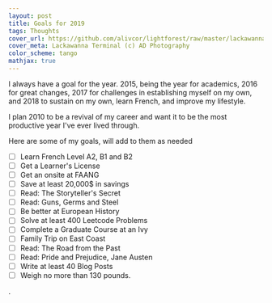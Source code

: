 ```yaml
---
layout: post
title: Goals for 2019
tags: Thoughts
cover_url: https://github.com/alivcor/lightforest/raw/master/lackawanna.jpg
cover_meta: Lackawanna Terminal (c) AD Photography
color_scheme: tango
mathjax: true
---
```

<style TYPE="text/css">
code.has-jax {font: inherit; font-size: 100%; background: inherit; border: inherit;}
</style>
<script type="text/x-mathjax-config">
MathJax.Hub.Config({
    tex2jax: {
        inlineMath: [['$','$']],
        skipTags: ['script', 'noscript', 'style', 'textarea', 'pre'] // removed 'code' entry
    }
});
MathJax.Hub.Queue(function() {
    var all = MathJax.Hub.getAllJax(), i;
    for(i = 0; i < all.length; i += 1) {
        all[i].SourceElement().parentNode.className += ' has-jax';
    }
});
</script>
<script type="text/javascript" src="https://cdnjs.cloudflare.com/ajax/libs/mathjax/2.7.4/MathJax.js?config=TeX-AMS_HTML-full"></script>


I always have a goal for the year. 2015, being the year for academics, 2016 for great changes, 2017 for challenges in establishing myself on my own, and 2018 to sustain on my own, learn French, and improve my lifestyle.


I plan 2010 to be a revival of my career and want it to be the most productive year I've ever lived through.

Here are some of my goals, will add to them as needed

- [ ] Learn French Level A2, B1 and B2
- [ ] Get a Learner's License
- [ ] Get an onsite at FAANG
- [ ] Save at least 20,000$ in savings
- [ ] Read: The Storyteller's Secret
- [ ] Read: Guns, Germs and Steel
- [ ] Be better at European History
- [ ] Solve at least 400 Leetcode Problems
- [ ] Complete a Graduate Course at an Ivy
- [ ] Family Trip on East Coast
- [ ] Read: The Road from the Past
- [ ] Read: Pride and Prejudice, Jane Austen
- [ ] Write at least 40 Blog Posts
- [ ] Weigh no more than 130 pounds.

.